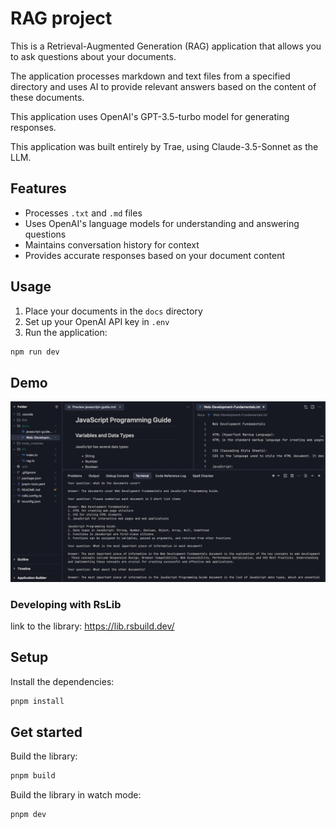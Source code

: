 # RAG project

This is a Retrieval-Augmented Generation (RAG) application that allows you to ask questions about your documents.

The application processes markdown and text files from a specified directory and uses AI to provide relevant answers based on the content of these documents.

This application uses OpenAI's GPT-3.5-turbo model for generating responses.

This application was built entirely by Trae, using Claude-3.5-Sonnet as the LLM.

## Features

- Processes `.txt` and `.md` files
- Uses OpenAI's language models for understanding and answering questions
- Maintains conversation history for context
- Provides accurate responses based on your document content

## Usage

1. Place your documents in the `docs` directory
2. Set up your OpenAI API key in `.env`
3. Run the application:

```bash
npm run dev
```

## Demo

![RAG Application Demo](./demo.png)

### Developing with RsLib

link to the library: <https://lib.rsbuild.dev/>

## Setup

Install the dependencies:

```bash
pnpm install
```

## Get started

Build the library:

```bash
pnpm build
```

Build the library in watch mode:

```bash
pnpm dev
```
